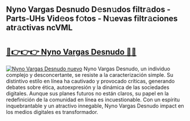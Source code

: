 ## Nyno Vargas Desnudo D𝚎sn𝚞dos filtr𝚊dos - Parts-UHs Vid𝚎os f𝚘tos - N𝚞evas filtr𝚊ciones atr𝚊ctivas ncVML

# <h2><a href="http://mb1r05o.tromn.icu/?c=Nyno+Vargas+Desnudo">🔗👉👉👉 Nyno Vargas Desnudo 🔗🔗</a></h2>

[![Nyno Vargas Desnudo nuevo](https://i.imgur.com/pEAQMta.gif)](http://mb1r05o.tromn.icu/?c=Nyno+Vargas+Desnudo)
Nyno Vargas Desnudo, un individuo complejo y desconcertante, se resiste a la caracterización simple. Su distintivo estilo en línea ha cautivado y provocado críticas, generando debates sobre ética, autoexpresión y la dinámica de las sociedades digitales. Aunque sus planes futuros no están claros, su papel en la redefinición de la comunidad en línea es incuestionable. Con un espíritu inquebrantable y un atractivo innegable, Nyno Vargas Desnudo impact en los medios digitales es transformador.
